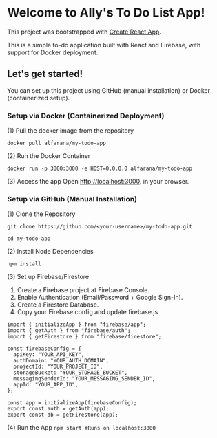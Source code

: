 # Welcome to Ally's To Do List App!
This project was bootstrapped with [Create React App](https://github.com/facebook/create-react-app).

This is a simple to-do application built with React and Firebase, with support for Docker deployment.

## Let's get started!
You can set up this project using GitHub (manual installation) or Docker (containerized setup).

### Setup via Docker (Containerized Deployment)
(1) Pull the docker image from the repository
```
docker pull alfarana/my-todo-app
```

(2) Run the Docker Container
```
docker run -p 3000:3000 -e HOST=0.0.0.0 alfarana/my-todo-app
```

(3) Access the app
Open [http://localhost:3000](http://localhost:3000). in your browser.
<br/>
### Setup via GitHub (Manual Installation)
(1) Clone the Repository 
```
git clone https://github.com/<your-username>/my-todo-app.git
```
```
cd my-todo-app
```

(2) Install Node Dependencies
```
npm install
```

(3) Set up Firebase/Firestore
1. Create a Firebase project at Firebase Console.
2. Enable Authentication (Email/Password + Google Sign-In).
3. Create a Firestore Database.
4. Copy your Firebase config and update firebase.js

```
import { initializeApp } from "firebase/app";
import { getAuth } from "firebase/auth";
import { getFirestore } from "firebase/firestore";

const firebaseConfig = {
  apiKey: "YOUR_API_KEY",
  authDomain: "YOUR_AUTH_DOMAIN",
  projectId: "YOUR_PROJECT_ID",
  storageBucket: "YOUR_STORAGE_BUCKET",
  messagingSenderId: "YOUR_MESSAGING_SENDER_ID",
  appId: "YOUR_APP_ID",
};

const app = initializeApp(firebaseConfig);
export const auth = getAuth(app);
export const db = getFirestore(app);
```

(4) Run the App
```npm start #Runs on localhost:3000```


